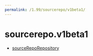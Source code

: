 ```yaml
---
permalink: /1.99/sourcerepo/v1beta1/
---
```


# sourcerepo.v1beta1



* [sourceRepoRepository](sourceRepoRepository.md)